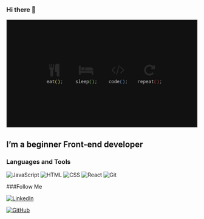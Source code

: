 ### Hi there 👋
[![Header](https://github.com/Askeladd06/Askeladd06/blob/main/assets/2906282.jpg)](https://www.linkedin.com/in/v-toderishen/)

## I’m a beginner Front-end developer

### Languages and Tools
![JavaScript](https://img.shields.io/badge/-JavaScript-313335?style=for-the-badge&logo=JavaScript&logoColor=default)
![HTML](https://img.shields.io/badge/-HTML-313335?style=for-the-badge&logo=&logoColor=white)
![CSS](https://img.shields.io/badge/-CSS-313335?style=for-the-badge&logo=&logoColor=orange)
![React](https://img.shields.io/badge/-React-313335?style=for-the-badge&logo=React&logoColor=61DBFB)
![Git](https://img.shields.io/badge/-Git-313335?style=for-the-badge&logo=Git&logoColor=white)


###Follow Me


[![LinkedIn](https://img.shields.io/badge/-Linked_In-313335?style=for-the-badge&logo=LinkedIn&logoColor=white)](https://www.linkedin.com/in/v-toderishen/)

[![GitHub](https://img.shields.io/badge/-Git_Hub-313335?style=for-the-badge&logo=GitHub&logoColor=white)](https://github.com/Askeladd06)

















<!-- - 🔭 I’m currently working on ...
- 🌱 I’m currently learning ...
- 👯 I’m looking to collaborate on ...
- 🤔 I’m looking for help with ...
- 💬 Ask me about ...
- 📫 How to reach me: ...
- 😄 Pronouns: ...
- ⚡ Fun fact: ... -->
